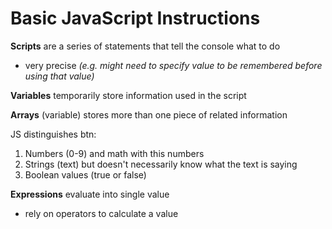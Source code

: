 # Basic JavaScript Instructions  

**Scripts** are a series of statements that tell the console what to do 
- very precise *(e.g. might need to specify value to be remembered before using that value)*  

**Variables** temporarily store information used in the script  

**Arrays** (variable) stores more than one piece of related information  

JS distinguishes btn:
1. Numbers (0-9) and math with this numbers  
2. Strings (text) but doesn't necessarily know what the text is saying  
3. Boolean values (true or false)  

**Expressions** evaluate into single value 
- rely on operators to calculate a value 

